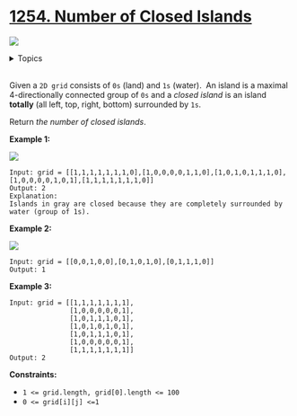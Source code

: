 # [1254. Number of Closed Islands](https://leetcode-cn.com/problems/number-of-closed-islands/)

![](https://img.shields.io/badge/Difficulty-Medium-F8AF40.svg)

<details>
<summary>Topics</summary>

* [`Array`](https://leetcode.com/tag/array/)
* [`Breadth-first Search`](https://leetcode.com/tag/breadth-first-search/)
* [`Depth-first Search`](https://leetcode.com/tag/depth-first-search/)
* [`Union Find`](https://leetcode.com/tag/union-find/)

</details>
<br />

Given a `2D grid` consists of `0s` (land) and `1s` (water).  An island is a maximal 4-directionally connected group of `0s` and a *closed island* is an island **totally** (all left, top, right, bottom) surrounded by `1s`.

Return *the number of closed islands*.

**Example 1:**

![](https://assets.leetcode.com/uploads/2019/10/31/sample_3_1610.png)

```
Input: grid = [[1,1,1,1,1,1,1,0],[1,0,0,0,0,1,1,0],[1,0,1,0,1,1,1,0],[1,0,0,0,0,1,0,1],[1,1,1,1,1,1,1,0]]
Output: 2
Explanation: 
Islands in gray are closed because they are completely surrounded by water (group of 1s).
```

**Example 2:**

![](https://assets.leetcode.com/uploads/2019/10/31/sample_4_1610.png)

```
Input: grid = [[0,0,1,0,0],[0,1,0,1,0],[0,1,1,1,0]]
Output: 1
```

**Example 3:**

```
Input: grid = [[1,1,1,1,1,1,1],
               [1,0,0,0,0,0,1],
               [1,0,1,1,1,0,1],
               [1,0,1,0,1,0,1],
               [1,0,1,1,1,0,1],
               [1,0,0,0,0,0,1],
               [1,1,1,1,1,1,1]]
Output: 2
```

**Constraints:**

 + `1 <= grid.length, grid[0].length <= 100`
 + `0 <= grid[i][j] <=1`
